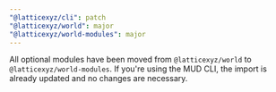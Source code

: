 ```yaml
---
"@latticexyz/cli": patch
"@latticexyz/world": major
"@latticexyz/world-modules": major
---
```


All optional modules have been moved from `@latticexyz/world` to `@latticexyz/world-modules`.
If you're using the MUD CLI, the import is already updated and no changes are necessary.
